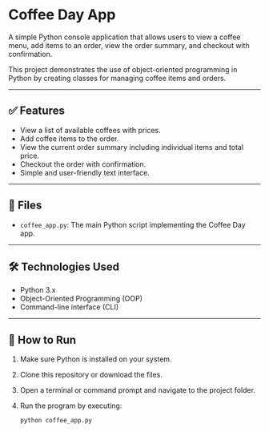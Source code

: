 # Coffee Day App  

A simple Python console application that allows users to view a coffee menu, add items to an order, view the order summary, and checkout with confirmation.

This project demonstrates the use of object-oriented programming in Python by creating classes for managing coffee items and orders.

---

## ✅ Features

- View a list of available coffees with prices.
- Add coffee items to the order.
- View the current order summary including individual items and total price.
- Checkout the order with confirmation.
- Simple and user-friendly text interface.

---

## 📂 Files

- `coffee_app.py`: The main Python script implementing the Coffee Day app.

---

## 🛠 Technologies Used

- Python 3.x
- Object-Oriented Programming (OOP)
- Command-line interface (CLI)

---

## 🚀 How to Run

1. Make sure Python is installed on your system.
2. Clone this repository or download the files.
3. Open a terminal or command prompt and navigate to the project folder.
4. Run the program by executing:

   ```bash
   python coffee_app.py

